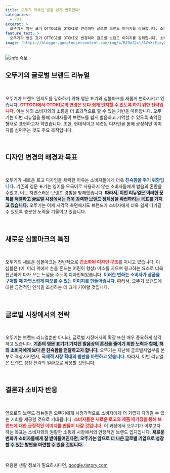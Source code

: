 ```yaml
---
title: 오뚜기 외국인 발음 쉽게 변화한다!
categories:
  - 기타
excerpt: >
  오뚜기가 영문 표기 OTTOGI를 OTOKI로 변경하며 글로벌 브랜드 이미지를 강화합니다. 소비자 친화적인 심플한 디자인과 현대적 감각을 더해 해외 시장에서의 인지도를 높일 전략입니다.
feature_text: >
  오뚜기가 영문 표기 OTTOGI를 OTOKI로 변경하며 글로벌 브랜드 이미지를 강화합니다. 소비자 친화적인 심플한 디자인과 현대적 감각을 더해 해외 시장에서의 인지도를 높일 전략입니다.
image: 'https://blogger.googleusercontent.com/img/b/R29vZ2xl/AVvXsEixyZcFfHzMRdzZMjFBmAUKJYCLCGyLL1o632UiGVXcaFdKo_bkvkuCioo0uUKlGfBVcT3P84aROyZIXSBEx3Aw5nCQ3pTgDom1WDC4m8eifvWiAmWEEVb4x6G_l8C0QH225ldMjyaFvpxGEBGNO37VmDTDMHGhJPq73UglMfDca1-0aw/s1600/blogspot.png'
---
```


<p><img src="https://blogger.googleusercontent.com/img/b/R29vZ2xl/AVvXsEixyZcFfHzMRdzZMjFBmAUKJYCLCGyLL1o632UiGVXcaFdKo_bkvkuCioo0uUKlGfBVcT3P84aROyZIXSBEx3Aw5nCQ3pTgDom1WDC4m8eifvWiAmWEEVb4x6G_l8C0QH225ldMjyaFvpxGEBGNO37VmDTDMHGhJPq73UglMfDca1-0aw/s1600/blogspot.png" alt="info 속보" /></p>

<h2 data-ke-size="size26">오뚜기의 글로벌 브랜드 리뉴얼</h2>

<p data-ke-size="size16">&nbsp;</p>

<p>오뚜기가 브랜드 인지도를 강화하기 위해 영문 표기와 심볼마크를 새롭게 변화시키고 있습니다. <b><span style="color: #ee2323;">OTTOGI에서 OTOKI로의 변경은 보다 쉽게 인지할 수 있도록 하기 위한 전략입니다.</span></b> 이는 해외 소비자와의 소통을 더 효과적으로 할 수 있는 기반을 마련합니다. 오뚜기는 이번 리뉴얼을 통해 소비자들이 브랜드를 쉽게 발음하고 기억할 수 있도록 축약된 형태로 표현하고자 하였습니다. 또한, 현대적이고 세련된 디자인을 통해 긍정적인 이미지를 심어주는 것도 주요 목적입니다.</p>

<p data-ke-size="size16">&nbsp;</p>

<h2 data-ke-size="size26">디자인 변경의 배경과 목표</h2>

<p data-ke-size="size16">&nbsp;</p>

<p>오뚜기가 새로운 로고 디자인을 채택한 이유는 소비자들에게 더욱 <b><span style="color: #1a5490;">친숙함을 주기 위함입니다.</span></b> 기존의 영문 표기는 영어를 모국어로 사용하지 않는 소비자들에게 발음의 혼란을 주었고, 이는 자연스러운 브랜드 경험을 방해했습니다. <b><span style="background-color: #21538527;">따라서, 이번 리뉴얼은 이러한 문제를 해결하고 글로벌 시장에서는 더욱 강력한 브랜드 정체성을 확립하려는 목표를 가지고 있습니다.</span></b> 오뚜기는 이제 시각적 측면에서도 브랜드가 소비자에게 더욱 쉽게 다가갈 수 있도록 충분한 노력을 기울이고 있습니다.</p>

<p data-ke-size="size16">&nbsp;</p>

<h2 data-ke-size="size26">새로운 심볼마크의 특징</h2>

<p data-ke-size="size16">&nbsp;</p>

<p>오뚜기의 새로운 심볼마크는 전반적으로 <b><span style="color: #ee2323;">간소화된 디자인 구조</span></b>를 지니고 있습니다. 이 심볼은 (예: 머리 위에서 손을 흔드는 어린이 형상) 미소를 지으며 윙크하는 요소로 더욱 친근하게 다가 오는 느낌을 주도록 디자인되었습니다. <b><span style="color: #1a5490;">이러한 변화는 소비자가 상품을 구매할 때 자연스럽게 떠오를 수 있는 이미지를 만들어줍니다.</span></b> 따라서, 오뚜기 브랜드에 대한 긍정적인 인식을 조성하는 데 크게 기여할 것입니다.</p>

<p data-ke-size="size16">&nbsp;</p>

<h2 data-ke-size="size26">글로벌 시장에서의 전략</h2>

<p data-ke-size="size16">&nbsp;</p>

<p>오뚜기는 브랜드 리뉴얼뿐만 아니라, 글로벌 시장에서의 확장 또한 매우 중요하게 생각하고 있습니다. <b><span style="background-color: #21538527;">기존의 영문 표기가 가지던 발음상의 혼선을 줄이기 위한 노력과 함께, 해외 소비자에게 보다 큰 친숙함을 전달하고자 합니다.</span></b> 오뚜기는 지난해 글로벌사업부를 본부로 격상시키면서, <b><span style="color: #1a5490;">국제적 시장 확대의 발판을 마련하고 있습니다.</span></b> 따라서, 이번 리뉴얼은 브랜드 성장 전략의 일환으로 작용할 것입니다.</p>

<p data-ke-size="size16">&nbsp;</p>

<h2 data-ke-size="size26">결론과 소비자 반응</h2>

<p data-ke-size="size16">&nbsp;</p>

<p>앞으로의 브랜드 리뉴얼은 오뚜기에게 시청각적으로 소비자에게 더 가깝게 다가갈 수 있는 기회를 제공할 것으로 기대됩니다. <b><span style="color: #ee2323;">소비자들은 새로운 로고와 제품 패키징을 통해 브랜드에 대한 긍정적인 이미지를 만들어 나갈 것입니다.</span></b> 이 과정에서 오뚜기가 이루고자 하는 목표는 소비자와의 원활한 소통과 시장에서의 안정적인 브랜드 입지입니다. <b><span style="background-color: #21538527;">새로운 변화가 소비자들에게 잘 받아들여진다면, 오뚜기는 앞으로 더 나은 글로벌 기업으로 성장할 수 있는 발판을 마련할 수 있을 것입니다.</span></b></p>

<p data-ke-size="size16">&nbsp;</p>
유용한 생활 정보가 필요하시다면, <a href="https://qoogle.tistory.com" rel="dofollow">qoogle.tistory.com</a>



